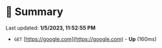 # 📖 Summary
Last updated: **1/5/2023, 11:52:55 PM**

- `GET` [https://google.com](https://google.com) - **Up** (160ms)
